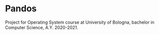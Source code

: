 # Pandos
Project for Operating System course at University of Bologna, bachelor in Computer Science, A.Y. 2020-2021.
